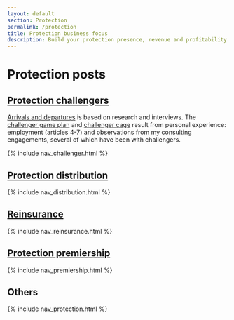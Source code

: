 ```yaml
---
layout: default
section: Protection
permalink: /protection
title: Protection business focus
description: Build your protection presence, revenue and profitability using a three-stage process, backed by an experienced protection actuary with CEO references.
---
```


# Protection posts

## [Protection challengers](/protection/challenger)

[Arrivals and departures](/protection/challenger/market-entry) is based on research and interviews. The [challenger game plan](/protection/challenger/game-plan) and [challenger cage](/protection/challenger/cages) result from personal experience: employment (articles 4-7) and observations from my consulting engagements, several of which have been with challengers.

{% include nav_challenger.html %}

## [Protection distribution](/protection/distribution)

{% include nav_distribution.html %}

## [Reinsurance](/protection/reinsurance)

{% include nav_reinsurance.html %}

## [Protection premiership](/protection/premiership)

{% include nav_premiership.html %}

## Others

{% include nav_protection.html %}
